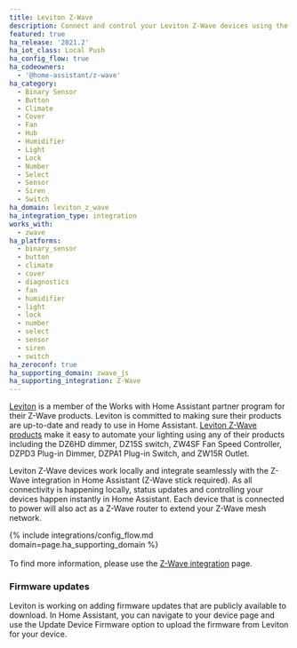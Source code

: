 ```yaml
---
title: Leviton Z-Wave
description: Connect and control your Leviton Z-Wave devices using the Z-Wave integration
featured: true
ha_release: '2021.2'
ha_iot_class: Local Push
ha_config_flow: true
ha_codeowners:
  - '@home-assistant/z-wave'
ha_category:
  - Binary Sensor
  - Button
  - Climate
  - Cover
  - Fan
  - Hub
  - Humidifier
  - Light
  - Lock
  - Number
  - Select
  - Sensor
  - Siren
  - Switch
ha_domain: leviton_z_wave
ha_integration_type: integration
works_with:
  - zwave
ha_platforms:
  - binary_sensor
  - button
  - climate
  - cover
  - diagnostics
  - fan
  - humidifier
  - light
  - lock
  - number
  - select
  - sensor
  - siren
  - switch
ha_zeroconf: true
ha_supporting_domain: zwave_js
ha_supporting_integration: Z-Wave
---
```


[Leviton](https://leviton.com) is a member of the Works with Home Assistant partner program for their Z-Wave products. Leviton is committed to making sure their products are up-to-date and ready to use in Home Assistant. [Leviton Z-Wave products](https://www.amazon.com/Leviton) make it easy to automate your lighting using any of their products including the DZ6HD dimmer, DZ15S switch, ZW4SF Fan Speed Controller, DZPD3 Plug-in Dimmer, DZPA1 Plug-in Switch, and ZW15R Outlet.

Leviton Z-Wave devices work locally and integrate seamlessly with the Z-Wave integration in Home Assistant (Z-Wave stick required). As all connectivity is happening locally, status updates and controlling your devices happen instantly in Home Assistant. Each device that is connected to power will also act as a Z-Wave router to extend your Z-Wave mesh network.

{% include integrations/config_flow.md domain=page.ha_supporting_domain %}
<br><br>
To find more information, please use the [Z-Wave integration](/integrations/zwave_js) page.

### Firmware updates

Leviton is working on adding firmware updates that are publicly available to download. In Home Assistant, you can navigate to your device page and use the Update Device Firmware option to upload the firmware from Leviton for your device.
